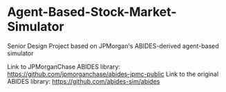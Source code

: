 # Agent-Based-Stock-Market-Simulator
Senior Design Project based on JPMorgan's ABIDES-derived agent-based simulator

Link to JPMorganChase ABIDES library: https://github.com/jpmorganchase/abides-jpmc-public 
Link to the original ABIDES library:  https://github.com/abides-sim/abides 
